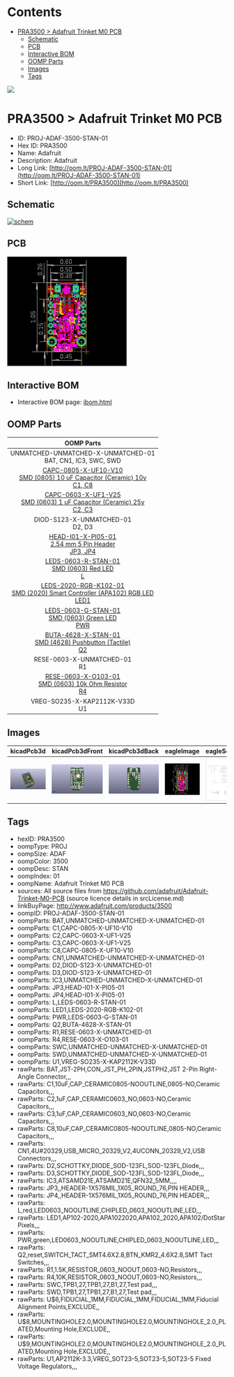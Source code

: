 



Contents
========

* [PRA3500 > Adafruit Trinket M0 PCB](#pra3500--adafruit-trinket-m0-pcb)
	* [Schematic](#schematic)
	* [PCB](#pcb)
	* [Interactive BOM](#interactive-bom)
	* [OOMP Parts](#oomp-parts)
	* [Images](#images)
	* [Tags](#tags)
  
![][im]
# PRA3500 > Adafruit Trinket M0 PCB

- ID: PROJ-ADAF-3500-STAN-01
- Hex ID: PRA3500
- Name: Adafruit
- Description: Adafruit
- Long Link: [http://oom.lt/PROJ-ADAF-3500-STAN-01](http://oom.lt/PROJ-ADAF-3500-STAN-01)
- Short Link: [http://oom.lt/PRA3500](http://oom.lt/PRA3500)

## Schematic
  
[![schem](eagleSchemImage.png)](eagleSchemImage.png)
## PCB
  
[![pcb](eagleImage.png)](eagleImage.png)
## Interactive BOM

- Interactive BOM page: [ibom.html](https://htmlpreview.github.io/?https://github.com/oomlout/oomlout_OOMP_projects/blob/main/PROJ-ADAF-3500-STAN-01/kicad/bom/ibom.html)

## OOMP Parts
  

|OOMP Parts|
| :---: |
|UNMATCHED-UNMATCHED-X-UNMATCHED-01<BR>BAT, CN1, IC3, SWC, SWD|
|[CAPC-0805-X-UF10-V10<br> SMD (0805) 10 uF Capacitor (Ceramic) 10v<br> C1, C8](https://github.com/oomlout/oomlout_OOMP_parts/tree/main/CAPC-0805-X-UF10-V10/)|
|[CAPC-0603-X-UF1-V25<br> SMD (0603) 1 uF Capacitor (Ceramic) 25v<br> C2, C3](https://github.com/oomlout/oomlout_OOMP_parts/tree/main/CAPC-0603-X-UF1-V25/)|
|DIOD-S123-X-UNMATCHED-01<BR>D2, D3|
|[HEAD-I01-X-PI05-01<br> 2.54 mm 5 Pin Header<br> JP3, JP4](https://github.com/oomlout/oomlout_OOMP_parts/tree/main/HEAD-I01-X-PI05-01/)|
|[LEDS-0603-R-STAN-01<br> SMD (0603) Red LED<br> L](https://github.com/oomlout/oomlout_OOMP_parts/tree/main/LEDS-0603-R-STAN-01/)|
|[LEDS-2020-RGB-K102-01<br> SMD (2020) Smart Controller (APA102) RGB LED<br> LED1](https://github.com/oomlout/oomlout_OOMP_parts/tree/main/LEDS-2020-RGB-K102-01/)|
|[LEDS-0603-G-STAN-01<br> SMD (0603) Green LED<br> PWR](https://github.com/oomlout/oomlout_OOMP_parts/tree/main/LEDS-0603-G-STAN-01/)|
|[BUTA-4628-X-STAN-01<br> SMD (4628) Pushbutton (Tactile)<br> Q2](https://github.com/oomlout/oomlout_OOMP_parts/tree/main/BUTA-4628-X-STAN-01/)|
|RESE-0603-X-UNMATCHED-01<BR>R1|
|[RESE-0603-X-O103-01<br> SMD (0603) 10k Ohm Resistor<br> R4](https://github.com/oomlout/oomlout_OOMP_parts/tree/main/RESE-0603-X-O103-01/)|
|VREG-SO235-X-KAP2112K-V33D<BR>U1|

## Images
  
  

|kicadPcb3d|kicadPcb3dFront|kicadPcb3dBack|eagleImage|eagleSchemImage|
| :---: | :---: | :---: | :---: | :---: |
|[![kicadPcb3d](kicadPcb3d_140.png)](kicadPcb3d.png)|[![kicadPcb3dFront](kicadPcb3dFront_140.png)](kicadPcb3dFront.png)|[![kicadPcb3dBack](kicadPcb3dBack_140.png)](kicadPcb3dBack.png)|[![eagleImage](eagleImage_140.png)](eagleImage.png)|[![eagleSchemImage](eagleSchemImage_140.png)](eagleSchemImage.png)|

## Tags

- hexID: PRA3500
- oompType: PROJ
- oompSize: ADAF
- oompColor: 3500
- oompDesc: STAN
- oompIndex: 01
- oompName: Adafruit Trinket M0 PCB
- sources: All source files from https://github.com/adafruit/Adafruit-Trinket-M0-PCB (source licence details in srcLicense.md)
- linkBuyPage: http://www.adafruit.com/products/3500
- oompID: PROJ-ADAF-3500-STAN-01
- oompParts: BAT,UNMATCHED-UNMATCHED-X-UNMATCHED-01
- oompParts: C1,CAPC-0805-X-UF10-V10
- oompParts: C2,CAPC-0603-X-UF1-V25
- oompParts: C3,CAPC-0603-X-UF1-V25
- oompParts: C8,CAPC-0805-X-UF10-V10
- oompParts: CN1,UNMATCHED-UNMATCHED-X-UNMATCHED-01
- oompParts: D2,DIOD-S123-X-UNMATCHED-01
- oompParts: D3,DIOD-S123-X-UNMATCHED-01
- oompParts: IC3,UNMATCHED-UNMATCHED-X-UNMATCHED-01
- oompParts: JP3,HEAD-I01-X-PI05-01
- oompParts: JP4,HEAD-I01-X-PI05-01
- oompParts: L,LEDS-0603-R-STAN-01
- oompParts: LED1,LEDS-2020-RGB-K102-01
- oompParts: PWR,LEDS-0603-G-STAN-01
- oompParts: Q2,BUTA-4628-X-STAN-01
- oompParts: R1,RESE-0603-X-UNMATCHED-01
- oompParts: R4,RESE-0603-X-O103-01
- oompParts: SWC,UNMATCHED-UNMATCHED-X-UNMATCHED-01
- oompParts: SWD,UNMATCHED-UNMATCHED-X-UNMATCHED-01
- oompParts: U1,VREG-SO235-X-KAP2112K-V33D
- rawParts: BAT,JST-2PH,CON_JST_PH_2PIN,JSTPH2,JST 2-Pin Right-Angle Connector,,,
- rawParts: C1,10uF,CAP_CERAMIC0805-NOOUTLINE,0805-NO,Ceramic Capacitors,,,
- rawParts: C2,1uF,CAP_CERAMIC0603_NO,0603-NO,Ceramic Capacitors,,,
- rawParts: C3,1uF,CAP_CERAMIC0603_NO,0603-NO,Ceramic Capacitors,,,
- rawParts: C8,10uF,CAP_CERAMIC0805-NOOUTLINE,0805-NO,Ceramic Capacitors,,,
- rawParts: CN1,4U#20329,USB_MICRO_20329_V2,4UCONN_20329_V2,USB Connectors,,,
- rawParts: D2,SCHOTTKY,DIODE_SOD-123FL,SOD-123FL,Diode,,,
- rawParts: D3,SCHOTTKY,DIODE_SOD-123FL,SOD-123FL,Diode,,,
- rawParts: IC3,ATSAMD21E,ATSAMD21E,QFN32_5MM,,,,
- rawParts: JP3,,HEADER-1X576MIL,1X05_ROUND_76,PIN HEADER,,,
- rawParts: JP4,,HEADER-1X576MIL,1X05_ROUND_76,PIN HEADER,,,
- rawParts: L,red,LED0603_NOOUTLINE,CHIPLED_0603_NOOUTLINE,LED,,,
- rawParts: LED1,AP102-2020,APA1022020,APA102_2020,APA102/DotStar Pixels,,,
- rawParts: PWR,green,LED0603_NOOUTLINE,CHIPLED_0603_NOOUTLINE,LED,,,
- rawParts: Q2,reset,SWITCH_TACT_SMT4.6X2.8,BTN_KMR2_4.6X2.8,SMT Tact Switches,,,
- rawParts: R1,1.5K,RESISTOR_0603_NOOUT,0603-NO,Resistors,,,
- rawParts: R4,10K,RESISTOR_0603_NOOUT,0603-NO,Resistors,,,
- rawParts: SWC,TPB1,27,TPB1,27,B1,27,Test pad,,,
- rawParts: SWD,TPB1,27,TPB1,27,B1,27,Test pad,,,
- rawParts: U$6,FIDUCIAL_1MM,FIDUCIAL_1MM,FIDUCIAL_1MM,Fiducial Alignment Points,EXCLUDE,,
- rawParts: U$8,MOUNTINGHOLE2.0,MOUNTINGHOLE2.0,MOUNTINGHOLE_2.0_PLATED,Mounting Hole,EXCLUDE,,
- rawParts: U$9,MOUNTINGHOLE2.0,MOUNTINGHOLE2.0,MOUNTINGHOLE_2.0_PLATED,Mounting Hole,EXCLUDE,,
- rawParts: U1,AP2112K-3.3,VREG_SOT23-5,SOT23-5,SOT23-5 Fixed Voltage Regulators,,,



[im]: kicadPcb3d_450.png
